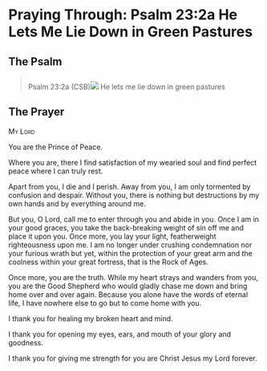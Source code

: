 # Praying Through: Psalm 23:2a He Lets Me Lie Down in Green Pastures

## The Psalm

>Psalm 23:2a (CSB)<img class="intro-right" style="margin-top:10px" src="/images/art-paris-psalter.jpg">   He lets me lie down in green pastures

## The Prayer

<div style="font-variant: small-caps;">
My Lord
</div>


You are the Prince of Peace. 

Where you are,
  there I find satisfaction of my wearied soul 
  and find perfect peace where I can truly rest.

Apart from you, 
  I die and I perish. 
  Away from you, 
  I am only tormented by confusion and despair. 
  Without you, 
  there is nothing 
  but destructions 
  by my own hands 
  and by everything around me.

But you, O Lord, 
  call me to enter 
  through you and abide in you. 
  Once I am in your good graces, 
  you take the back-breaking weight of sin off me 
  and place it upon you. 
  Once more, you lay your light, 
  featherweight righteousness upon me. 
  I am no longer under crushing condemnation 
  nor your furious wrath 
  but yet, 
  within the protection 
  of your great arm 
  and the coolness 
  within your great fortress, 
  that is the Rock of Ages.

Once more, 
  you are the truth. 
  While my heart strays 
  and wanders from you, 
  you are the Good Shepherd 
  who would gladly chase me down 
  and bring home over and over again. 
  Because you alone have the words of eternal life, 
  I have nowhere else to go but to come home with you.

I thank you 
  for healing my broken heart and mind. 

I thank you 
  for opening my eyes, ears, and mouth of your glory and goodness. 

I thank you 
  for giving me strength for you are Christ Jesus my Lord forever.
